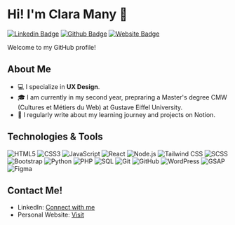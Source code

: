# Hi! I'm Clara Many 🌷

[![Linkedin Badge](https://img.shields.io/badge/-ClaraMany-blue?style=flat-square&logo=Linkedin&logoColor=white&link=https://www.linkedin.com/in/yourlinkedin/)](https://www.linkedin.com/in/clara-many/)
[![Github Badge](https://img.shields.io/badge/-ClaraMany-black?style=flat-square&logo=Github&logoColor=white&link=https://github.com/yourgithub/)](https://github.com/ClaraMy)
[![Website Badge](https://img.shields.io/badge/Website-Portfolio2024-green)](https://claramany.notion.site/)

Welcome to my GitHub profile!


## About Me

- 💻 I specialize in **UX Design**.
- 🎓 I am currently in my second year, prepraring a Master's degree CMW (Cultures et Métiers du Web) at Gustave Eiffel University.
- 📝 I regularly write about my learning journey and projects on Notion.


## Technologies & Tools

![HTML5](https://img.shields.io/badge/-HTML5-E34F26?style=flat-square&logo=html5&logoColor=white)
![CSS3](https://img.shields.io/badge/-CSS3-1572B6?style=flat-square&logo=css3)
![JavaScript](https://img.shields.io/badge/-JavaScript-F7DF1E?style=flat-square&logo=javascript&logoColor=black)
![React](https://img.shields.io/badge/-React-61DAFB?style=flat-square&logo=react&logoColor=black)
![Node.js](https://img.shields.io/badge/-Node.js-339933?style=flat-square&logo=node.js&logoColor=white)
![Tailwind CSS](https://img.shields.io/badge/-Tailwind%20CSS-38B2AC?style=flat-square&logo=tailwind-css&logoColor=white)
![SCSS](https://img.shields.io/badge/-SCSS-CC6699?style=flat-square&logo=sass&logoColor=white)
![Bootstrap](https://img.shields.io/badge/-Bootstrap-563D7C?style=flat-square&logo=bootstrap&logoColor=white)
![Python](https://img.shields.io/badge/-Python-3776AB?style=flat-square&logo=python&logoColor=white)
![PHP](https://img.shields.io/badge/-PHP-777BB4?style=flat-square&logo=php&logoColor=white)
![SQL](https://img.shields.io/badge/-SQL-4479A1?style=flat-square&logo=postgresql&logoColor=white)
![Git](https://img.shields.io/badge/-Git-F05032?style=flat-square&logo=git&logoColor=white)
![GitHub](https://img.shields.io/badge/-GitHub-181717?style=flat-square&logo=github&logoColor=white)
![WordPress](https://img.shields.io/badge/-WordPress-21759B?style=flat-square&logo=wordpress&logoColor=white)
![GSAP](https://img.shields.io/badge/-GSAP-88CE02?style=flat-square&logo=greensock&logoColor=white)
![Figma](https://img.shields.io/badge/-Figma-F24E1E?style=flat-square&logo=figma&logoColor=white)

## Contact Me!

- LinkedIn: [Connect with me](https://www.linkedin.com/in/clara-many/)
- Personal Website: [Visit](https://claramany.notion.site/)
